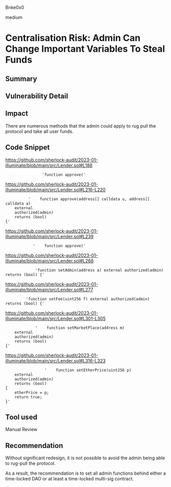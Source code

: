 Bnke0x0

medium

# Centralisation Risk: Admin Can Change Important Variables To Steal Funds

## Summary

## Vulnerability Detail

## Impact
There are numerous methods that the admin could apply to rug pull the protocol and take all user funds.
## Code Snippet
https://github.com/sherlock-audit/2023-01-illuminate/blob/main/src/Lender.sol#L188

                    'function approve('

https://github.com/sherlock-audit/2023-01-illuminate/blob/main/src/Lender.sol#L216-L220

              '    function approve(address[] calldata u, address[] calldata a)
        external
        authorized(admin)
        returns (bool)
    {'

https://github.com/sherlock-audit/2023-01-illuminate/blob/main/src/Lender.sol#L239

                '    function approve('


https://github.com/sherlock-audit/2023-01-illuminate/blob/main/src/Lender.sol#L268

                 'function setAdmin(address a) external authorized(admin) returns (bool) {'


https://github.com/sherlock-audit/2023-01-illuminate/blob/main/src/Lender.sol#L277

             'function setFee(uint256 f) external authorized(admin) returns (bool) {'


https://github.com/sherlock-audit/2023-01-illuminate/blob/main/src/Lender.sol#L301-L305

                 '    function setMarketPlace(address m)
        external
        authorized(admin)
        returns (bool)
    {'

https://github.com/sherlock-audit/2023-01-illuminate/blob/main/src/Lender.sol#L316-L323

                     '    function setEtherPrice(uint256 p)
        external
        authorized(admin)
        returns (bool)
    {
        etherPrice = p;
        return true;
    }'


## Tool used

Manual Review

## Recommendation
Without significant redesign, it is not possible to avoid the admin being able to rug-pull the protocol.

As a result, the recommendation is to set all admin functions behind either a time-locked DAO or at least a time-locked multi-sig contract.
